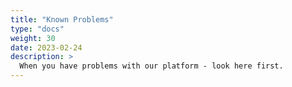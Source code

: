 ```yaml
---
title: "Known Problems"
type: "docs"
weight: 30
date: 2023-02-24
description: >
  When you have problems with our platform - look here first.
---
```

